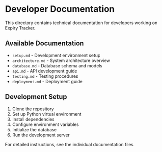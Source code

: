 # Developer Documentation

This directory contains technical documentation for developers working on Expiry Tracker.

## Available Documentation

- `setup.md` - Development environment setup
- `architecture.md` - System architecture overview
- `database.md` - Database schema and models
- `api.md` - API development guide
- `testing.md` - Testing procedures
- `deployment.md` - Deployment guide

## Development Setup

1. Clone the repository
2. Set up Python virtual environment
3. Install dependencies
4. Configure environment variables
5. Initialize the database
6. Run the development server

For detailed instructions, see the individual documentation files. 